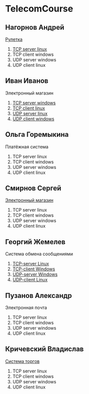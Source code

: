 # TelecomCourse

## Нагорнов Андрей
[Рулетка](https://github.com/defex04/MyTelecom)

1. [TCP server linux](https://github.com/defex04/MyTelecom/tree/master/TCP-Server-Linux)
2. TCP client windows
3. UDP server windows
4. UDP client linux

## Иван Иванов
Электронный магазин

1. [TCP server windows](https://github.com/vilegzhanina/TelecomCourse)
2. [TCP client linux](https://github.com/vilegzhanina/TelecomCourse)
3. [UDP server linux](https://github.com/vilegzhanina/TelecomCourse)
4. [UDP client windows](https://github.com/vilegzhanina/TelecomCourse)

## Ольга Горемыкина
Платёжная система

1. TCP server linux
2. TCP client windows
3. UDP server windows
4. UDP client linux

## Смирнов Сергей
[Электронный магазин](https://github.com/Sergei-Smirnov-95/MyTelecom)

1. TCP server linux
2. TCP client windows
3. UDP server windows
4. UDP client linux

## Георгий Жемелев
Система обмена сообщениями

1. [TCP-server Linux](https://github.com/wndrws/chatTCP_linsrv)
2. [TCP-client Windows](https://github.com/wndrws/chatTCP_wincli)
3. [UDP-server Windows](https://github.com/wndrws/chatUDP_winsrv)
4. [UDP-client Linux](https://github.com/wndrws/chatUDP_lincli)

## Пузанов Александр
Электронная почта

1. TCP server linux
2. TCP client windows
3. UDP server windows
4. UDP client linux

## Кричевский Владислав 
[Система торгов](https://github.com/vkrich/MyTelecom)

1. TCP server linux
2. TCP client windows
3. UDP server windows
4. UDP client linux
